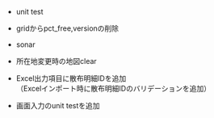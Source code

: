 * unit test
* gridからpct_free,versionの削除
* sonar

* 所在地変更時の地図clear
* Excel出力項目に散布明細IDを追加   
（Excelインポート時に散布明細IDのバリデーションを追加）
* 画面入力のunit testを追加
